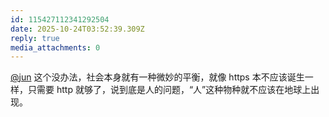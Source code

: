 ```yaml
---
id: 115427112341292504
date: 2025-10-24T03:52:39.309Z
reply: true
media_attachments: 0
---
```


<p><span class="h-card" translate="no"><a href="https://social.luzhaojun.com/@jun" class="u-url mention" rel="nofollow noopener" target="_blank">@<span>jun</span></a></span> 这个没办法，社会本身就有一种微妙的平衡，就像 https 本不应该诞生一样，只需要 http 就够了，说到底是人的问题，“人”这种物种就不应该在地球上出现。</p>
